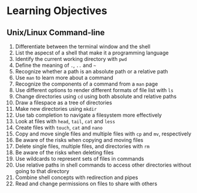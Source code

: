 
# Learning Objectives

## Unix/Linux Command-line

1. Differentiate between the terminal window and the shell
1. List the aspecst of a shell that make it a programming language
1. Identify the current working directory with ``pwd``
1. Define the meaning of ``.``, ``..`` and ``~``
1. Recognize whether a path is an absolute path or a relative path
1. Use ``man`` to learn more about a command
1. Recognize the components of a command from a ``man`` page
1. Use different options to render different formats of file list with ``ls``
1. Change directories using ``cd`` using both absolute and relative paths
1. Draw a filespace as a tree of directories
1. Make new directories using ``mkdir``
1. Use tab completion to navigate a filesystem more effectively
1. Look at files with ``head``, ``tail``, ``cat`` and ``less``
1. Create files with ``touch``, ``cat`` and ``nano``
1. Copy and move single files and multiple files with ``cp`` and ``mv``, respectively
1. Be aware of the risks when copying and moving files
1. Delete single files, multiple files, and directories with ``rm``
1. Be aware of the risks when deleting files
1. Use wildcards to represent sets of files in commands
1. Use relative paths in shell commands to access other directories without
   going to that directory
1. Combine shell concepts with redirection and pipes
1. Read and change permissions on files to share with others

   
      

      
